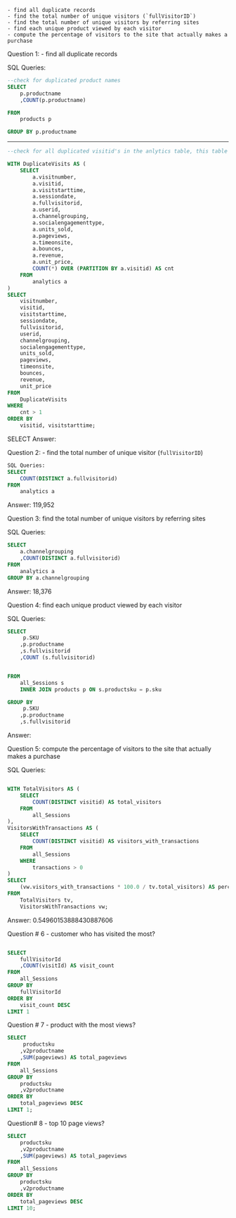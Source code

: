     - find all duplicate records
    - find the total number of unique visitors (`fullVisitorID`)
    - find the total number of unique visitors by referring sites
    - find each unique product viewed by each visitor
    - compute the percentage of visitors to the site that actually makes a purchase







Question 1:     - find all duplicate records

SQL Queries:
```SQL
--check for duplicated product names
SELECT
	p.productname
	,COUNT(p.productname)

FROM 
	products p

GROUP BY p.productname
```
---------------------------------------

```SQL
--check for all duplicated visitid's in the anlytics table, this table has no primary key

WITH DuplicateVisits AS (
    SELECT
        a.visitnumber,
        a.visitid,
        a.visitstarttime,
        a.sessiondate,
        a.fullvisitorid,
        a.userid,
        a.channelgrouping,
        a.socialengagementtype,
        a.units_sold,
        a.pageviews,
        a.timeonsite,
        a.bounces,
        a.revenue,
        a.unit_price,
        COUNT(*) OVER (PARTITION BY a.visitid) AS cnt
    FROM
        analytics a
)
SELECT
    visitnumber,
    visitid,
    visitstarttime,
    sessiondate,
    fullvisitorid,
    userid,
    channelgrouping,
    socialengagementtype,
    units_sold,
    pageviews,
    timeonsite,
    bounces,
    revenue,
    unit_price
FROM
    DuplicateVisits
WHERE
    cnt > 1
ORDER BY
    visitid, visitstarttime;
```

SELECT
Answer: 



Question 2: - find the total number of unique visitor (`fullVisitorID`)
```SQL
SQL Queries:
SELECT
	COUNT(DISTINCT a.fullvisitorid)
FROM
	analytics a

```
Answer:
119,952


Question 3: find the total number of unique visitors by referring sites

SQL Queries:
```SQL
SELECT
	a.channelgrouping
	,COUNT(DISTINCT a.fullvisitorid)
FROM
	analytics a
GROUP BY a.channelgrouping
```
Answer:
18,376



Question 4: find each unique product viewed by each visitor

SQL Queries:
```SQL
SELECT
	 p.SKU
	,p.productname
	,s.fullvisitorid
	,COUNT (s.fullvisitorid)


FROM 
	all_Sessions s
	INNER JOIN products p ON s.productsku = p.sku

GROUP BY 
	 p.SKU
	,p.productname
	,s.fullvisitorid
```

Answer:



Question 5: compute the percentage of visitors to the site that actually makes a purchase

SQL Queries:
```SQL

WITH TotalVisitors AS (
    SELECT 
        COUNT(DISTINCT visitid) AS total_visitors
    FROM 
        all_Sessions
),
VisitorsWithTransactions AS (
    SELECT 
        COUNT(DISTINCT visitid) AS visitors_with_transactions
    FROM 
        all_Sessions
    WHERE 
        transactions > 0
)
SELECT 
    (vw.visitors_with_transactions * 100.0 / tv.total_visitors) AS percentage_of_visitors_with_transactions
FROM 
    TotalVisitors tv,
    VisitorsWithTransactions vw;
```
Answer:
0.54960153888430887606


Question # 6 - customer who has visited the most?
```SQL

SELECT
    fullVisitorId
    ,COUNT(visitId) AS visit_count
FROM
    all_Sessions
GROUP BY
    fullVisitorId
ORDER BY
    visit_count DESC
LIMIT 1
```

Question # 7 - product with the most views?
```SQL
SELECT
     productsku
    ,v2productname
    ,SUM(pageviews) AS total_pageviews
FROM
    all_Sessions
GROUP BY
    productsku
	,v2productname
ORDER BY
    total_pageviews DESC
LIMIT 1;

```


Question# 8 - top 10 page views?
```SQL
SELECT
    productsku
    ,v2productname
    ,SUM(pageviews) AS total_pageviews
FROM
    all_Sessions
GROUP BY
    productsku
	,v2productname
ORDER BY
    total_pageviews DESC
LIMIT 10;
```


